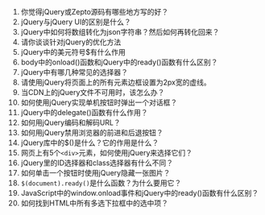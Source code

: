 1. 你觉得jQuery或Zepto源码有哪些地方写的好？
2. jQuery与jQuery UI的区别是什么？
3. jQuery中如何将数组转化为json字符串？然后如何再转化回来？
4. 请你谈谈针对jQuery的优化方法
5. jQuery中的美元符号$有什么作用
6. body中的onload()函数和jQuery中的ready()函数有什么区别？
7. jQuery中有哪几种常见的选择器？
8. 请使用jQuery将页面上的所有元素边框设置为2px宽的虚线。
9. 当CDN上的jQuery文件不可用时，该怎么办？
10. 如何使用jQuery实现单机按钮时弹出一个对话框？
11. jQuery中的delegate()函数有什么作用？
12. 如何用jQuery编码和解码URL？
13. 如何用jQuery禁用浏览器的前进和后退按钮？
14. jQuery库中的$()是什么？它的作用是什么？
15. 网页上有5个`<div>`元素，如何使用jQuery来选择它们？
16. jQuery里的ID选择器和class选择器有什么不同？
17. 如何单击一个按钮时使用jQuery隐藏一张图片？
18. `$(document).ready()`是什么函数？为什么要用它？
19. JavaScript中的window.onload事件和jQuery中的ready()函数有什么区别？
20. 如何找到HTML中所有多选下拉框中的选中项？